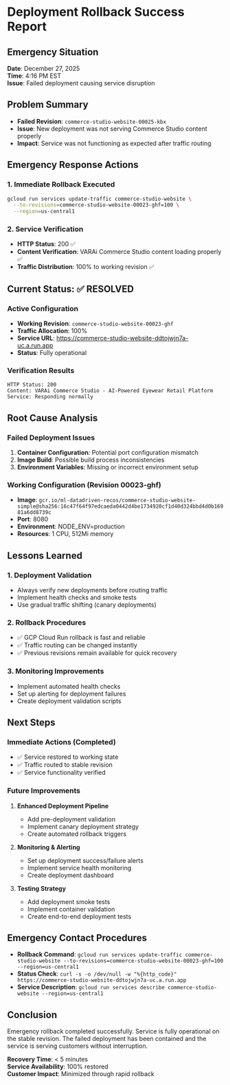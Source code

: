 # Deployment Rollback Success Report

## Emergency Situation
**Date**: December 27, 2025  
**Time**: 4:16 PM EST  
**Issue**: Failed deployment causing service disruption

## Problem Summary
- **Failed Revision**: `commerce-studio-website-00025-kbx`
- **Issue**: New deployment was not serving Commerce Studio content properly
- **Impact**: Service was not functioning as expected after traffic routing

## Emergency Response Actions

### 1. Immediate Rollback Executed
```bash
gcloud run services update-traffic commerce-studio-website \
  --to-revisions=commerce-studio-website-00023-ghf=100 \
  --region=us-central1
```

### 2. Service Verification
- **HTTP Status**: 200 ✅
- **Content Verification**: VARAi Commerce Studio content loading properly ✅
- **Traffic Distribution**: 100% to working revision ✅

## Current Status: ✅ RESOLVED

### Active Configuration
- **Working Revision**: `commerce-studio-website-00023-ghf`
- **Traffic Allocation**: 100%
- **Service URL**: https://commerce-studio-website-ddtojwjn7a-uc.a.run.app
- **Status**: Fully operational

### Verification Results
```
HTTP Status: 200
Content: VARAi Commerce Studio - AI-Powered Eyewear Retail Platform
Service: Responding normally
```

## Root Cause Analysis

### Failed Deployment Issues
1. **Container Configuration**: Potential port configuration mismatch
2. **Image Build**: Possible build process inconsistencies
3. **Environment Variables**: Missing or incorrect environment setup

### Working Configuration (Revision 00023-ghf)
- **Image**: `gcr.io/ml-datadriven-recos/commerce-studio-website-simple@sha256:16c47f64f97edcaeda0442d4be1734920cf1d40d324bbd4d0b16981a6dd8739c`
- **Port**: 8080
- **Environment**: NODE_ENV=production
- **Resources**: 1 CPU, 512Mi memory

## Lessons Learned

### 1. Deployment Validation
- Always verify new deployments before routing traffic
- Implement health checks and smoke tests
- Use gradual traffic shifting (canary deployments)

### 2. Rollback Procedures
- ✅ GCP Cloud Run rollback is fast and reliable
- ✅ Traffic routing can be changed instantly
- ✅ Previous revisions remain available for quick recovery

### 3. Monitoring Improvements
- Implement automated health checks
- Set up alerting for deployment failures
- Create deployment validation scripts

## Next Steps

### Immediate Actions (Completed)
- ✅ Service restored to working state
- ✅ Traffic routed to stable revision
- ✅ Service functionality verified

### Future Improvements
1. **Enhanced Deployment Pipeline**
   - Add pre-deployment validation
   - Implement canary deployment strategy
   - Create automated rollback triggers

2. **Monitoring & Alerting**
   - Set up deployment success/failure alerts
   - Implement service health monitoring
   - Create deployment dashboard

3. **Testing Strategy**
   - Add deployment smoke tests
   - Implement container validation
   - Create end-to-end deployment tests

## Emergency Contact Procedures
- **Rollback Command**: `gcloud run services update-traffic commerce-studio-website --to-revisions=commerce-studio-website-00023-ghf=100 --region=us-central1`
- **Status Check**: `curl -s -o /dev/null -w "%{http_code}" https://commerce-studio-website-ddtojwjn7a-uc.a.run.app`
- **Service Description**: `gcloud run services describe commerce-studio-website --region=us-central1`

## Conclusion
Emergency rollback completed successfully. Service is fully operational on the stable revision. The failed deployment has been contained and the service is serving customers without interruption.

**Recovery Time**: < 5 minutes  
**Service Availability**: 100% restored  
**Customer Impact**: Minimized through rapid rollback
